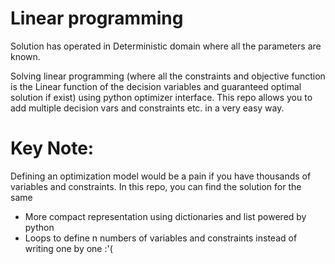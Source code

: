 # Linear programming 

Solution has operated in Deterministic domain where all the parameters are known. 

Solving linear programming (where all the constraints and objective function is the Linear function of the decision variables and guaranteed optimal solution if exist) using python optimizer interface. This repo allows you to add multiple decision vars and constraints etc. in a very easy way.

# Key Note:
Defining an optimization model would be a pain if you have thousands of variables and constraints. In this repo, you can find the solution for the same
- More compact representation using dictionaries and list powered by python
- Loops to define n numbers of variables and constraints instead of writing one by one :'( 
